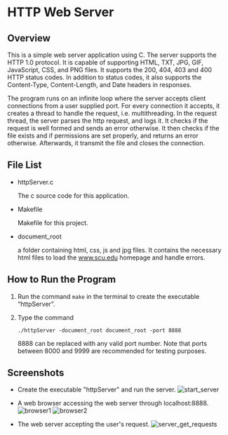 # HTTP Web Server



## Overview

This is a simple web server application using C. The server supports the HTTP 1.0 protocol. It is capable of supporting HTML, TXT, JPG, GIF, JavaScript, CSS, and PNG files. It supports the 200, 404, 403 and 400 HTTP status codes. In addition to status codes, it also supports the Content-Type, Content-Length, and Date headers in responses.

The program runs on an infinite loop where the server accepts client connections from a user supplied port. For every connection it accepts, it creates a thread to handle the request, i.e. multithreading. In the request thread, the server parses the http request, and logs it. It checks if the request is well formed and sends an error otherwise. It then checks if the file exists and if permissions are set properly, and returns an error otherwise. Afterwards, it transmit the file and closes the connection.



## File List

- httpServer.c

  The c source code for this application.

- Makefile

  Makefile for this project.

- document_root

  a folder containing html, css, js and jpg files. It contains the necessary html files to load the www.scu.edu homepage and handle errors.

  

## How to Run the Program

1. Run the command `make` in the terminal to create the executable “httpServer”.

2. Type the command

   `./httpServer -document_root document_root -port 8888`

   8888 can be replaced with any valid port number. Note that ports between 8000 and 9999 are recommended for testing purposes.



## Screenshots

- Create the executable "httpServer" and run the server.
  ![start_server](https://user-images.githubusercontent.com/87473423/217447461-88709b56-182f-4483-aba3-9c233c36da25.png)

- A web browser accessing the web server through localhost:8888.
  ![browser1](https://user-images.githubusercontent.com/87473423/217447552-4609409a-a67d-475c-b24e-9e078bbd14c2.png)
  ![browser2](https://user-images.githubusercontent.com/87473423/217447573-d8f06386-5523-46b7-94d8-ee6bf24f132c.png)
  
- The web server accepting the user's request.
  ![server_get_requests](https://user-images.githubusercontent.com/87473423/217447595-f3ae323b-a1a8-4afe-b54b-dd82475c560f.png)
